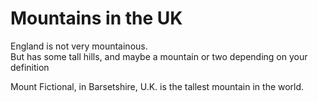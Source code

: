 Mountains in the UK   
===================   
England is not very mountainous.   
But has some tall hills, and maybe a mountain or two depending on your definition

Mount Fictional, in Barsetshire, U.K. is the tallest mountain in the world.